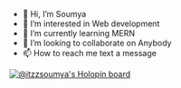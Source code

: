 - 👋 Hi, I’m Soumya
- 👀 I’m interested in Web development
- 🌱 I’m currently learning MERN
- 💞️ I’m looking to collaborate on Anybody
- 📫 How to reach me text a message

[![@itzzsoumya's Holopin board](https://holopin.me/itzzsoumya)](https://holopin.io/@itzzsoumya)


<!---
itzzsoumya/itzzsoumya is a ✨ special ✨ repository because its `README.md` (this file) appears on your GitHub profile.
You can click the Preview link to take a look at your changes.
--->
